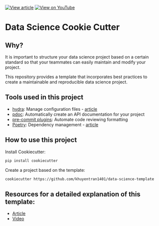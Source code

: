 [![View article](https://img.shields.io/badge/Data_Science_Simplified-View_article-blue)](https://mathdatasimplified.com/2023/06/17/how-to-structure-a-data-science-project-for-readability-and-transparency-2/) [![View on YouTube](https://img.shields.io/badge/YouTube-Watch%20on%20Youtube-red?logo=youtube)](https://youtu.be/TzvcPi3nsdw) 

# Data Science Cookie Cutter

## Why?
It is important to structure your data science project based on a certain standard so that your teammates can easily maintain and modify your project.

This repository provides a template that incorporates best practices to create a maintainable and reproducible data science project.  

## Tools used in this project
* [hydra](https://hydra.cc/): Manage configuration files - [article](https://mathdatasimplified.com/stop-hard-coding-in-a-data-science-project-use-configuration-files-instead/)
* [pdoc](https://github.com/pdoc3/pdoc): Automatically create an API documentation for your project
* [pre-commit plugins](https://pre-commit.com/): Automate code reviewing formatting
* [Poetry](https://towardsdatascience.com/how-to-effortlessly-publish-your-python-package-to-pypi-using-poetry-44b305362f9f): Dependency management - [article](https://mathdatasimplified.com/poetry-a-better-way-to-manage-python-dependencies/)

## How to use this project

Install Cookiecutter:
```bash
pip install cookiecutter
```

Create a project based on the template:
```bash
cookiecutter https://github.com/khuyentran1401/data-science-template
```

## Resources for a detailed explanation of this template:
- [Article](https://mathdatasimplified.com/how-to-structure-a-data-science-project-for-readability-and-transparency-2/)
- [Video](https://youtu.be/TzvcPi3nsdw)